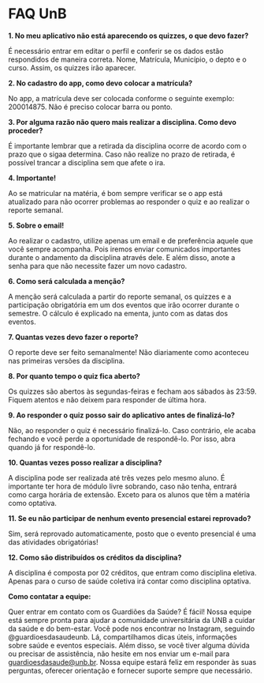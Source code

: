 # FAQ UnB

**1. No meu aplicativo não está aparecendo os quizzes, o que devo fazer?**

É necessário entrar em editar o perfil e conferir se os dados estão respondidos de maneira correta. Nome, Matrícula, Município, o depto e o curso. Assim, os quizzes irão aparecer.

**2. No cadastro do app, como devo colocar a matrícula?**

No app, a matrícula deve ser colocada conforme o seguinte exemplo: 200014875. Não é preciso colocar barra ou ponto.

**3. Por alguma razão não quero mais realizar a disciplina. Como devo proceder?**

É importante lembrar que a retirada da disciplina ocorre de acordo com o prazo que o sigaa determina. Caso não realize no prazo de retirada, é possível trancar a disciplina sem que afete o ira.

**4. Importante!**

Ao se matricular na matéria, é bom sempre verificar se o app está atualizado para não ocorrer problemas ao responder o quiz e ao realizar o reporte semanal.

**5. Sobre o email!**

Ao realizar o cadastro, utilize apenas um email e de preferência aquele que você sempre acompanha. Pois iremos enviar comunicados importantes durante o andamento da disciplina através dele. E além disso, anote a senha para que não necessite fazer um novo cadastro.

**6. Como será calculada a menção?**

A menção será calculada a partir do reporte semanal, os quizzes e a participação obrigatória em um dos eventos que irão ocorrer durante o semestre. O cálculo é explicado na ementa, junto com as datas dos eventos.

**7. Quantas vezes devo fazer o reporte?**

O reporte deve ser feito semanalmente! Não diariamente como aconteceu nas primeiras versões da disciplina.

**8. Por quanto tempo o quiz fica aberto?**

Os quizzes são abertos às segundas-feiras e fecham aos sábados às 23:59. Fiquem atentos e não deixem para responder de última hora.

**9. Ao responder o quiz posso sair do aplicativo antes de finalizá-lo?**

Não, ao responder o quiz é necessário finalizá-lo. Caso contrário, ele acaba fechando e você perde a oportunidade de respondê-lo. Por isso, abra quando já for respondê-lo.

**10. Quantas vezes posso realizar a disciplina?**

A disciplina pode ser realizada até três vezes pelo mesmo aluno. É importante ter hora de módulo livre sobrando, caso não tenha, entrará como carga horária de extensão. Exceto para os alunos que têm a matéria como optativa.

**11. Se eu não participar de nenhum evento presencial estarei reprovado?**

Sim, será reprovado automaticamente, posto que o evento presencial é uma das atividades obrigatórias!

**12. Como são distribuídos os créditos da disciplina?**

A disciplina é composta por 02 créditos, que entram como disciplina eletiva. Apenas para o curso de saúde coletiva irá contar como disciplina optativa.

**Como contatar a equipe:**

Quer entrar em contato com os Guardiões da Saúde? É fácil! Nossa equipe está sempre pronta para ajudar a comunidade universitária da UNB a cuidar da saúde e do bem-estar. Você pode nos encontrar no Instagram, seguindo @guardioesdasaudeunb. Lá, compartilhamos dicas úteis, informações sobre saúde e eventos especiais.
Além disso, se você tiver alguma dúvida ou precisar de assistência, não hesite em nos enviar um e-mail para guardioesdasaude@unb.br. Nossa equipe estará feliz em responder às suas perguntas, oferecer orientação e fornecer suporte sempre que necessário.
